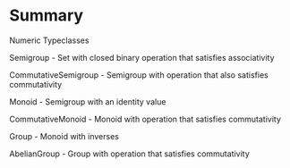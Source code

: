 # Summary

Numeric Typeclasses

Semigroup - Set with closed binary operation that satisfies associativity

CommutativeSemigroup - Semigroup with operation that also satisfies commutativity

Monoid - Semigroup with an identity value 

CommutativeMonoid - Monoid with operation that satisfies commutativity

Group - Monoid with inverses

AbelianGroup - Group with operation that satisfies commutativity